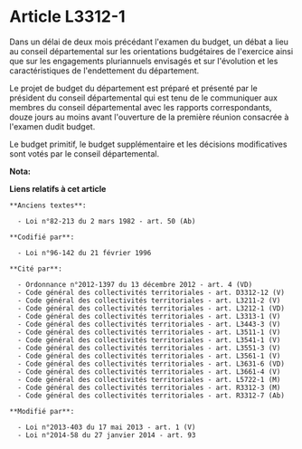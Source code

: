 # Article L3312-1

Dans un délai de deux mois précédant l'examen du budget, un débat a lieu au conseil départemental sur les orientations
budgétaires de l'exercice ainsi que sur les engagements pluriannuels envisagés et sur l'évolution et les caractéristiques de
l'endettement du département. 

Le projet de budget du département est préparé et présenté par le président du conseil départemental qui est tenu de le
communiquer aux membres du conseil départemental avec les rapports correspondants, douze jours au moins avant l'ouverture de
la première réunion consacrée à l'examen dudit budget. 

Le budget primitif, le budget supplémentaire et les décisions modificatives sont votés par le conseil départemental.

**Nota:**



**Liens relatifs à cet article**

	**Anciens textes**:

	  - Loi n°82-213 du 2 mars 1982 - art. 50 (Ab)

	**Codifié par**:

	  - Loi n°96-142 du 21 février 1996

	**Cité par**:

	  - Ordonnance n°2012-1397 du 13 décembre 2012 - art. 4 (VD)
	  - Code général des collectivités territoriales - art. D3312-12 (V)
	  - Code général des collectivités territoriales - art. L3211-2 (V)
	  - Code général des collectivités territoriales - art. L3212-1 (VD)
	  - Code général des collectivités territoriales - art. L3313-1 (V)
	  - Code général des collectivités territoriales - art. L3443-3 (V)
	  - Code général des collectivités territoriales - art. L3511-1 (V)
	  - Code général des collectivités territoriales - art. L3541-1 (V)
	  - Code général des collectivités territoriales - art. L3551-3 (V)
	  - Code général des collectivités territoriales - art. L3561-1 (V)
	  - Code général des collectivités territoriales - art. L3631-6 (VD)
	  - Code général des collectivités territoriales - art. L3661-4 (V)
	  - Code général des collectivités territoriales - art. L5722-1 (M)
	  - Code général des collectivités territoriales - art. R3312-3 (M)
	  - Code général des collectivités territoriales - art. R3312-7 (Ab)

	**Modifié par**:

	  - Loi n°2013-403 du 17 mai 2013 - art. 1 (V)
	  - Loi n°2014-58 du 27 janvier 2014 - art. 93
